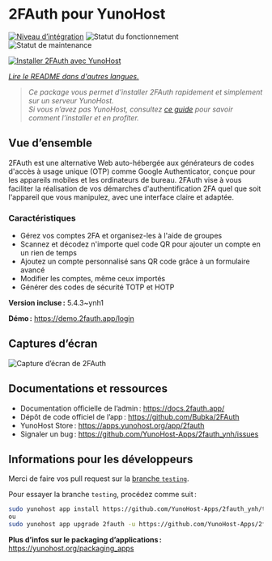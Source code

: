 <!--
Nota bene : ce README est automatiquement généré par <https://github.com/YunoHost/apps/tree/master/tools/readme_generator>
Il NE doit PAS être modifié à la main.
-->

# 2FAuth pour YunoHost

[![Niveau d’intégration](https://apps.yunohost.org/badge/integration/2fauth)](https://ci-apps.yunohost.org/ci/apps/2fauth/)
![Statut du fonctionnement](https://apps.yunohost.org/badge/state/2fauth)
![Statut de maintenance](https://apps.yunohost.org/badge/maintained/2fauth)

[![Installer 2FAuth avec YunoHost](https://install-app.yunohost.org/install-with-yunohost.svg)](https://install-app.yunohost.org/?app=2fauth)

*[Lire le README dans d'autres langues.](./ALL_README.md)*

> *Ce package vous permet d’installer 2FAuth rapidement et simplement sur un serveur YunoHost.*  
> *Si vous n’avez pas YunoHost, consultez [ce guide](https://yunohost.org/install) pour savoir comment l’installer et en profiter.*

## Vue d’ensemble

2FAuth est une alternative Web auto-hébergée aux générateurs de codes d'accès à usage unique (OTP) comme Google Authenticator, conçue pour les appareils mobiles et les ordinateurs de bureau.
2FAuth vise à vous faciliter la réalisation de vos démarches d'authentification 2FA quel que soit l'appareil que vous manipulez, avec une interface claire et adaptée.

### Caractéristiques

- Gérez vos comptes 2FA et organisez-les à l'aide de groupes
- Scannez et décodez n'importe quel code QR pour ajouter un compte en un rien de temps
- Ajoutez un compte personnalisé sans QR code grâce à un formulaire avancé
- Modifier les comptes, même ceux importés
- Générer des codes de sécurité TOTP et HOTP

**Version incluse :** 5.4.3~ynh1

**Démo :** <https://demo.2fauth.app/login>

## Captures d’écran

![Capture d’écran de 2FAuth](./doc/screenshots/screenshot.png)

## Documentations et ressources

- Documentation officielle de l’admin : <https://docs.2fauth.app/>
- Dépôt de code officiel de l’app : <https://github.com/Bubka/2FAuth>
- YunoHost Store : <https://apps.yunohost.org/app/2fauth>
- Signaler un bug : <https://github.com/YunoHost-Apps/2fauth_ynh/issues>

## Informations pour les développeurs

Merci de faire vos pull request sur la [branche `testing`](https://github.com/YunoHost-Apps/2fauth_ynh/tree/testing).

Pour essayer la branche `testing`, procédez comme suit :

```bash
sudo yunohost app install https://github.com/YunoHost-Apps/2fauth_ynh/tree/testing --debug
ou
sudo yunohost app upgrade 2fauth -u https://github.com/YunoHost-Apps/2fauth_ynh/tree/testing --debug
```

**Plus d’infos sur le packaging d’applications :** <https://yunohost.org/packaging_apps>
